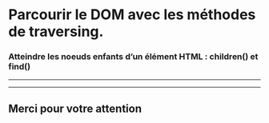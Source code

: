 <!-- footer: Copyright 2017 © Glenn ROLLAND – Reproduction interdite -->
<!-- page_number : true -->

<link rel="stylesheet" href="../../assets/style.css" />

# Parcourir le DOM avec les méthodes de traversing.

### Atteindre les noeuds enfants d’un élément HTML : children() et find()

<!-- 06/01 Document -->

----

----

## Merci pour votre attention
